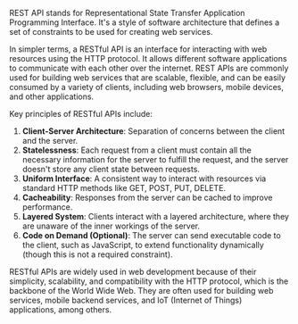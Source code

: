 REST API stands for Representational State Transfer Application Programming Interface. It's a style of software architecture that defines a set of constraints to be used for creating web services. 

In simpler terms, a RESTful API is an interface for interacting with web resources using the HTTP protocol. It allows different software applications to communicate with each other over the internet. REST APIs are commonly used for building web services that are scalable, flexible, and can be easily consumed by a variety of clients, including web browsers, mobile devices, and other applications.

Key principles of RESTful APIs include:

1. **Client-Server Architecture**: Separation of concerns between the client and the server.
2. **Statelessness**: Each request from a client must contain all the necessary information for the server to fulfill the request, and the server doesn't store any client state between requests.
3. **Uniform Interface**: A consistent way to interact with resources via standard HTTP methods like GET, POST, PUT, DELETE.
4. **Cacheability**: Responses from the server can be cached to improve performance.
5. **Layered System**: Clients interact with a layered architecture, where they are unaware of the inner workings of the server.
6. **Code on Demand (Optional)**: The server can send executable code to the client, such as JavaScript, to extend functionality dynamically (though this is not a required constraint).

RESTful APIs are widely used in web development because of their simplicity, scalability, and compatibility with the HTTP protocol, which is the backbone of the World Wide Web. They are often used for building web services, mobile backend services, and IoT (Internet of Things) applications, among others.